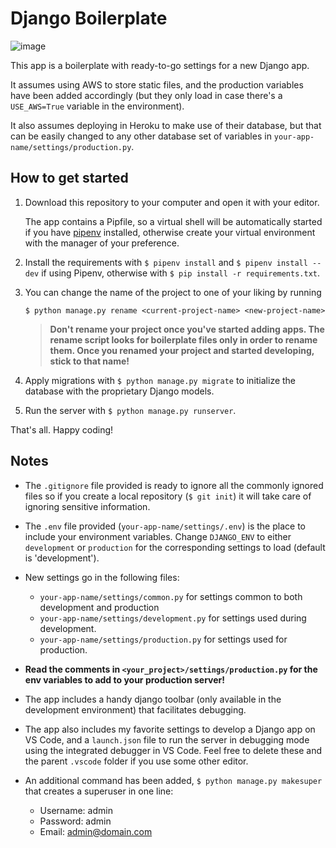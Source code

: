
# Django Boilerplate

![image](https://res.cloudinary.com/gbrachetta/image/upload/v1607301400/oob_bfglzw.jpg)

This app is a boilerplate with ready-to-go settings for a new Django app.

It assumes using AWS to store static files, and the production variables have been added accordingly (but they only load in case there's a `USE_AWS=True` variable in the environment).

It also assumes deploying in Heroku to make use of their database, but that can be easily changed to any other database set of variables in `your-app-name/settings/production.py`.

## How to get started

1. Download this repository to your computer and open it with your editor.

   The app contains a Pipfile, so a virtual shell will be automatically started if you have [pipenv](https://pipenv.pypa.io/en/latest/) installed, otherwise create your virtual environment with the manager of your preference.

2. Install the requirements with `$ pipenv install` and `$ pipenv install --dev` if using Pipenv, otherwise with `$ pip install -r requirements.txt`.

3. You can change the name of the project to one of your liking by running

    `$ python manage.py rename <current-project-name> <new-project-name>`

    > **Don't rename your project once you've started adding apps. The rename script looks for boilerplate files only in order to rename them. Once you renamed your project and started developing, stick to that name!**

4. Apply migrations with `$ python manage.py migrate` to initialize the database with the proprietary Django models.

5. Run the server with `$ python manage.py runserver`.

That's all. Happy coding!

## Notes

- The `.gitignore` file provided is ready to ignore all the commonly ignored files so if you create a local repository (`$ git init`) it will take care of ignoring sensitive information.

- The `.env` file provided (`your-app-name/settings/.env`) is the place to include your environment variables. Change `DJANGO_ENV` to either `development` or `production` for the corresponding settings to load (default is 'development').

- New settings go in the following files:

  - `your-app-name/settings/common.py` for settings common to both development and production
  - `your-app-name/settings/development.py` for settings used during development.
  - `your-app-name/settings/production.py` for settings used for production.

- **Read the comments in `<your_project>/settings/production.py` for the env variables to add to your production server!**

- The app includes a handy django toolbar (only available in the development environment) that facilitates debugging.

- The app also includes my favorite settings to develop a Django app on VS Code, and a `launch.json` file to run the server in debugging mode using the integrated debugger in VS Code. Feel free to delete these and the parent `.vscode` folder if you use some other editor.

- An additional command has been added, `$ python manage.py makesuper` that creates a superuser in one line:

  - Username: admin
  - Password: admin
  - Email: admin@domain.com
